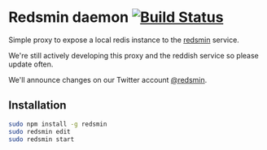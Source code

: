Redsmin daemon [![Build Status](https://secure.travis-ci.org/Redsmin/redsmin.png)](http://travis-ci.org/Redsmin/redsmin)
=============

Simple proxy to expose a local redis instance to the [redsmin](https://redsmin.com) service.

We're still actively developing this proxy and the reddish service so please update often.

We'll announce changes on our Twitter account [@redsmin](https://twitter.com/redsmin).

Installation
------------

```bash
sudo npm install -g redsmin
sudo redsmin edit
sudo redsmin start
```
